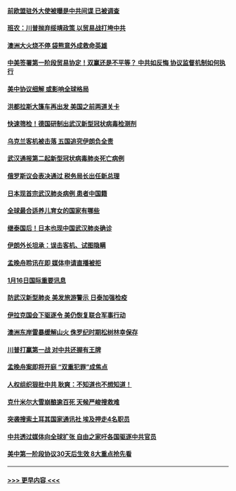 #### [前欧盟驻外大使被曝是中共间谍 已被调查](../pages/prog202/a102754719.md?t=01171701) 
#### [班农：川普抛弃绥靖政策 以贸易战打垮中共](../pages/prog202/a102754679.md?t=01171701) 
#### [澳洲大火烧不停 袋熊意外成救命英雄](../pages/prog202/a102754614.md?t=01171701) 
#### [中美签署第一阶段贸易协定！双赢还是不平等？ 中共如反悔 协议监督机制如何执行](../pages/prog202/a102754464.md?t=01171701) 
#### [美中协议细解 或影响全球格局](../pages/prog202/a102754450.md?t=01171701) 
#### [洪都拉斯大篷车再出发 美国之前两道关卡](../pages/prog202/a102754430.md?t=01171701) 
#### [快速筛检！德国研制出武汉新型冠状病毒检测剂](../pages/prog202/a102754330.md?t=01171701) 
#### [乌克兰客机被击落 五国追究伊朗负全责](../pages/prog202/a102754374.md?t=01171701) 
#### [武汉通报第二起新型冠状病毒肺炎死亡病例](../pages/prog202/a102754298.md?t=01171701) 
#### [俄罗斯议会表决通过 税务局长出任新总理](../pages/prog202/a102754288.md?t=01171701) 
#### [日本现首宗武汉肺炎病例 患者中国籍](../pages/prog202/a102754250.md?t=01171701) 
#### [全球最合适养儿育女的国家有哪些](../pages/prog202/a102754198.md?t=01171701) 
#### [继泰国后！日本也现中国武汉肺炎确诊](../pages/prog202/a102754064.md?t=01171701) 
#### [伊朗外长坦承：误击客机、试图隐瞒](../pages/prog202/a102754062.md?t=01171701) 
#### [孟晚舟聆讯在即 媒体申请直播被拒](../pages/prog202/a102754058.md?t=01171701) 
#### [1月16日国际重要讯息](../pages/prog202/a102754054.md?t=01171701) 
#### [防武汉新型肺炎 美发旅游警示 日泰加强检疫](../pages/prog202/a102753986.md?t=01171701) 
#### [伊拉克国会下驱逐令 美仍恢复联合军事行动](../pages/prog202/a102753975.md?t=01171701) 
#### [澳洲东岸雷暴缓解山火 侏罗纪时期松树林幸保存](../pages/prog202/a102753943.md?t=01171701) 
#### [川普打赢第一战 对中共还握有王牌](../pages/prog202/a102753874.md?t=01171701) 
#### [孟晚舟案即将开庭 “双重犯罪”成焦点](../pages/prog202/a102753891.md?t=01171701) 
#### [人权组织狠批中共 耿爽：不知道也不想知道！](../pages/prog202/a102753872.md?t=01171701) 
#### [克什米尔大雪崩酿逾百死 天候严峻搜救难](../pages/prog202/a102753837.md?t=01171701) 
#### [突袭搜索土耳其国家通讯社 埃及押走4名职员](../pages/prog202/a102753805.md?t=01171701) 
#### [中共透过媒体向全球扩张 自由之家吁各国驱逐中共官员](../pages/prog202/a102753798.md?t=01171701) 
#### [美中第一阶段协议30天后生效 8大重点抢先看](../pages/prog202/a102753782.md?t=01171701) 

----
#### [ >>> 更早内容 <<< ](../indexes/prog202-earlier.md)
